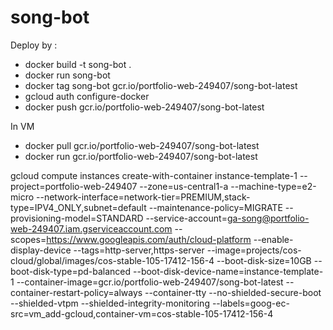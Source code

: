 # song-bot
Deploy by : 
- docker build -t song-bot .
- docker run song-bot
- docker tag song-bot gcr.io/portfolio-web-249407/song-bot-latest
- gcloud auth configure-docker
- docker push gcr.io/portfolio-web-249407/song-bot-latest

In VM
- docker pull gcr.io/portfolio-web-249407/song-bot-latest
- docker run gcr.io/portfolio-web-249407/song-bot-latest

gcloud compute instances create-with-container instance-template-1 --project=portfolio-web-249407 --zone=us-central1-a --machine-type=e2-micro --network-interface=network-tier=PREMIUM,stack-type=IPV4_ONLY,subnet=default --maintenance-policy=MIGRATE --provisioning-model=STANDARD --service-account=ga-song@portfolio-web-249407.iam.gserviceaccount.com --scopes=https://www.googleapis.com/auth/cloud-platform --enable-display-device --tags=http-server,https-server --image=projects/cos-cloud/global/images/cos-stable-105-17412-156-4 --boot-disk-size=10GB --boot-disk-type=pd-balanced --boot-disk-device-name=instance-template-1 --container-image=gcr.io/portfolio-web-249407/song-bot-latest --container-restart-policy=always --container-tty --no-shielded-secure-boot --shielded-vtpm --shielded-integrity-monitoring --labels=goog-ec-src=vm_add-gcloud,container-vm=cos-stable-105-17412-156-4